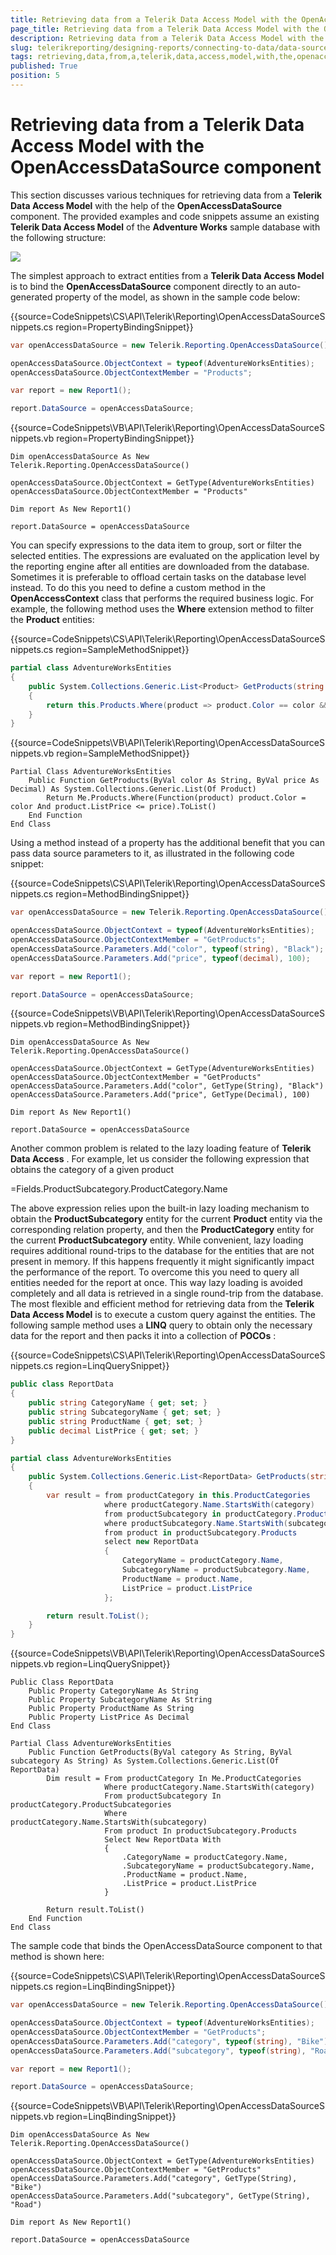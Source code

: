 ```yaml
---
title: Retrieving data from a Telerik Data Access Model with the OpenAccessDataSource component
page_title: Retrieving data from a Telerik Data Access Model with the OpenAccessDataSource component | for Telerik Reporting Documentation
description: Retrieving data from a Telerik Data Access Model with the OpenAccessDataSource component
slug: telerikreporting/designing-reports/connecting-to-data/data-source-components/openaccessdatasource-component/retrieving-data-from-a-telerik-data-access-model-with-the-openaccessdatasource-component
tags: retrieving,data,from,a,telerik,data,access,model,with,the,openaccessdatasource,component
published: True
position: 5
---
```


# Retrieving data from a Telerik Data Access Model with the OpenAccessDataSource component



This section discusses various techniques for retrieving data from a __Telerik Data Access Model__  with the help          of the __OpenAccessDataSource__  component. The provided examples and code snippets assume an existing __Telerik Data Access Model__           of the __Adventure Works__  sample database with the following structure:

  

  ![](images/DataSources/OpenAccessDataSourceAdventureWorksEntityModel.png)

The simplest approach to extract entities from a __Telerik Data Access Model__  is to bind the __OpenAccessDataSource__  component            directly to an auto-generated property of the model, as shown in the sample code below:           

{{source=CodeSnippets\CS\API\Telerik\Reporting\OpenAccessDataSourceSnippets.cs region=PropertyBindingSnippet}}
````C#
var openAccessDataSource = new Telerik.Reporting.OpenAccessDataSource();

openAccessDataSource.ObjectContext = typeof(AdventureWorksEntities);
openAccessDataSource.ObjectContextMember = "Products";

var report = new Report1();

report.DataSource = openAccessDataSource;
````
{{source=CodeSnippets\VB\API\Telerik\Reporting\OpenAccessDataSourceSnippets.vb region=PropertyBindingSnippet}}
````VB
Dim openAccessDataSource As New Telerik.Reporting.OpenAccessDataSource()

openAccessDataSource.ObjectContext = GetType(AdventureWorksEntities)
openAccessDataSource.ObjectContextMember = "Products"

Dim report As New Report1()

report.DataSource = openAccessDataSource
````

You can specify expressions to the data item to group, sort or filter the selected entities. The            expressions are evaluated on the application level by the reporting engine after all entities are downloaded           from the database. Sometimes it is preferable to offload certain tasks on the database level instead. To do            this you need to define a custom method in the __OpenAccessContext__  class that performs the required business logic.            For example, the following method uses the __Where__  extension method to filter the __Product__  entities:           

{{source=CodeSnippets\CS\API\Telerik\Reporting\OpenAccessDataSourceSnippets.cs region=SampleMethodSnippet}}
````C#
partial class AdventureWorksEntities
{
    public System.Collections.Generic.List<Product> GetProducts(string color, decimal price)
    {
        return this.Products.Where(product => product.Color == color && product.ListPrice <= price).ToList();
    }
}
````
{{source=CodeSnippets\VB\API\Telerik\Reporting\OpenAccessDataSourceSnippets.vb region=SampleMethodSnippet}}
````VB
Partial Class AdventureWorksEntities
    Public Function GetProducts(ByVal color As String, ByVal price As Decimal) As System.Collections.Generic.List(Of Product)
        Return Me.Products.Where(Function(product) product.Color = color And product.ListPrice <= price).ToList()
    End Function
End Class
````

Using a method instead of a property has the additional benefit that you can pass data source parameters to it,            as illustrated in the following code snippet:           

{{source=CodeSnippets\CS\API\Telerik\Reporting\OpenAccessDataSourceSnippets.cs region=MethodBindingSnippet}}
````C#
var openAccessDataSource = new Telerik.Reporting.OpenAccessDataSource();

openAccessDataSource.ObjectContext = typeof(AdventureWorksEntities);
openAccessDataSource.ObjectContextMember = "GetProducts";
openAccessDataSource.Parameters.Add("color", typeof(string), "Black");
openAccessDataSource.Parameters.Add("price", typeof(decimal), 100);

var report = new Report1();

report.DataSource = openAccessDataSource;
````
{{source=CodeSnippets\VB\API\Telerik\Reporting\OpenAccessDataSourceSnippets.vb region=MethodBindingSnippet}}
````VB
Dim openAccessDataSource As New Telerik.Reporting.OpenAccessDataSource()

openAccessDataSource.ObjectContext = GetType(AdventureWorksEntities)
openAccessDataSource.ObjectContextMember = "GetProducts"
openAccessDataSource.Parameters.Add("color", GetType(String), "Black")
openAccessDataSource.Parameters.Add("price", GetType(Decimal), 100)

Dim report As New Report1()

report.DataSource = openAccessDataSource
````

Another common problem is related to the lazy loading feature of __Telerik Data Access__ . For example, let us            consider the following expression that obtains the category of a given product

=Fields.ProductSubcategory.ProductCategory.Name

The above expression relies upon the built-in lazy loading mechanism to obtain the __ProductSubcategory__             entity for the current __Product__  entity via the corresponding relation property, and then the __ProductCategory__             entity for the current __ProductSubcategory__  entity. While convenient, lazy loading requires additional round-trips           to the database for the entities that are not present in memory. If this happens frequently it might significantly            impact the performance of the report. To overcome this you need to query all entities needed for the report at once. This way lazy             loading is avoided completely and all data is retrieved in a single round-trip from the database.         The most flexible and efficient method for retrieving data from the __Telerik Data Access Model__  is to execute a custom          query against the entities. The following sample method uses a __LINQ__  query to obtain only the necessary data             for the report and then packs it into a collection of __POCOs__ : 

{{source=CodeSnippets\CS\API\Telerik\Reporting\OpenAccessDataSourceSnippets.cs region=LinqQuerySnippet}}
````C#
public class ReportData
{
    public string CategoryName { get; set; }
    public string SubcategoryName { get; set; }
    public string ProductName { get; set; }
    public decimal ListPrice { get; set; }
}

partial class AdventureWorksEntities
{
    public System.Collections.Generic.List<ReportData> GetProducts(string category, string subcategory)
    {
        var result = from productCategory in this.ProductCategories
                     where productCategory.Name.StartsWith(category)
                     from productSubcategory in productCategory.ProductSubcategories
                     where productSubcategory.Name.StartsWith(subcategory)
                     from product in productSubcategory.Products
                     select new ReportData
                     {
                         CategoryName = productCategory.Name,
                         SubcategoryName = productSubcategory.Name,
                         ProductName = product.Name,
                         ListPrice = product.ListPrice
                     };

        return result.ToList();
    }
}
````
{{source=CodeSnippets\VB\API\Telerik\Reporting\OpenAccessDataSourceSnippets.vb region=LinqQuerySnippet}}
````VB
Public Class ReportData
    Public Property CategoryName As String
    Public Property SubcategoryName As String
    Public Property ProductName As String
    Public Property ListPrice As Decimal
End Class

Partial Class AdventureWorksEntities
    Public Function GetProducts(ByVal category As String, ByVal subcategory As String) As System.Collections.Generic.List(Of ReportData)
        Dim result = From productCategory In Me.ProductCategories
                     Where productCategory.Name.StartsWith(category)
                     From productSubcategory In productCategory.ProductSubcategories
                     Where productCategory.Name.StartsWith(subcategory)
                     From product In productSubcategory.Products
                     Select New ReportData With
                     {
                         .CategoryName = productCategory.Name,
                         .SubcategoryName = productSubcategory.Name,
                         .ProductName = product.Name,
                         .ListPrice = product.ListPrice
                     }

        Return result.ToList()
    End Function
End Class
````

The sample code that binds the OpenAccessDataSource component to that method is shown here:           

{{source=CodeSnippets\CS\API\Telerik\Reporting\OpenAccessDataSourceSnippets.cs region=LinqBindingSnippet}}
````C#
var openAccessDataSource = new Telerik.Reporting.OpenAccessDataSource();

openAccessDataSource.ObjectContext = typeof(AdventureWorksEntities);
openAccessDataSource.ObjectContextMember = "GetProducts";
openAccessDataSource.Parameters.Add("category", typeof(string), "Bike");
openAccessDataSource.Parameters.Add("subcategory", typeof(string), "Road");

var report = new Report1();

report.DataSource = openAccessDataSource;
````
{{source=CodeSnippets\VB\API\Telerik\Reporting\OpenAccessDataSourceSnippets.vb region=LinqBindingSnippet}}
````VB
Dim openAccessDataSource As New Telerik.Reporting.OpenAccessDataSource()

openAccessDataSource.ObjectContext = GetType(AdventureWorksEntities)
openAccessDataSource.ObjectContextMember = "GetProducts"
openAccessDataSource.Parameters.Add("category", GetType(String), "Bike")
openAccessDataSource.Parameters.Add("subcategory", GetType(String), "Road")

Dim report As New Report1()

report.DataSource = openAccessDataSource
````


